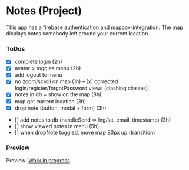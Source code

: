 # Notes (Project)

This app has a firebase authentication and mapbox-integration.
The map displays notes somebody left around your current location.

### ToDos

- [x] complete login (2h)
- [x] avatar > toggles menu (2h)
- [x] add logout to menu
- [x] no zoom/scroll on map (1h)
      – [x] corrected login/register/forgotPassword views (clashing classes)
- [x] notes in db = show on the map (8h)
- [x] map get current location (3h)
- [x] drop note (button, modal + form) (3h)
- [] add notes to db (handleSend => lng/lat, email, timestamp) (3h)
- [] show viewed notes in menu (5h)
- [] when dropNote toggled, move map 80px up (transition)

### Preview

Preview: [Work in progress](http://localhost:3000)
